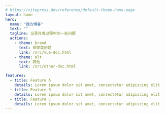 ```yaml
---
# https://vitepress.dev/reference/default-theme-home-page
layout: home
hero:
  name: "我的博客"
  text: ""
  tagline: 记录开发过程中的一些问题
  actions:
    - theme: brand
      text: 框架类问题
      link: /src/vue-doc.html
    - theme: alt
      text: 其他
      link: /src/other-doc.html

features:
  - title: Feature A
    details: Lorem ipsum dolor sit amet, consectetur adipiscing elit
  - title: Feature B
    details: Lorem ipsum dolor sit amet, consectetur adipiscing elit
  - title: Feature C
    details: Lorem ipsum dolor sit amet, consectetur adipiscing elit
---
```

